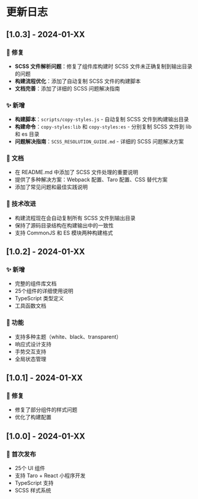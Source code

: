 # 更新日志

## [1.0.3] - 2024-01-XX

### 🐛 修复
- **SCSS 文件解析问题**：修复了组件库构建时 SCSS 文件未正确复制到输出目录的问题
- **构建流程优化**：添加了自动复制 SCSS 文件的构建脚本
- **文档完善**：添加了详细的 SCSS 问题解决指南

### ✨ 新增
- **构建脚本**：`scripts/copy-styles.js` - 自动复制 SCSS 文件到构建输出目录
- **构建命令**：`copy-styles:lib` 和 `copy-styles:es` - 分别复制 SCSS 文件到 lib 和 es 目录
- **问题解决指南**：`SCSS_RESOLUTION_GUIDE.md` - 详细的 SCSS 问题解决方案

### 📝 文档
- 在 README.md 中添加了 SCSS 文件处理的重要说明
- 提供了多种解决方案：Webpack 配置、Taro 配置、CSS 替代方案
- 添加了常见问题和最佳实践说明

### 🔧 技术改进
- 构建流程现在会自动复制所有 SCSS 文件到输出目录
- 保持了源码目录结构在构建输出中的一致性
- 支持 CommonJS 和 ES 模块两种构建格式

## [1.0.2] - 2024-01-XX

### ✨ 新增
- 完整的组件库文档
- 25个组件的详细使用说明
- TypeScript 类型定义
- 工具函数文档

### 🎨 功能
- 支持多种主题（white、black、transparent）
- 响应式设计支持
- 手势交互支持
- 全局状态管理

## [1.0.1] - 2024-01-XX

### 🐛 修复
- 修复了部分组件的样式问题
- 优化了构建配置

## [1.0.0] - 2024-01-XX

### 🎉 首次发布
- 25个 UI 组件
- 支持 Taro + React 小程序开发
- TypeScript 支持
- SCSS 样式系统 
